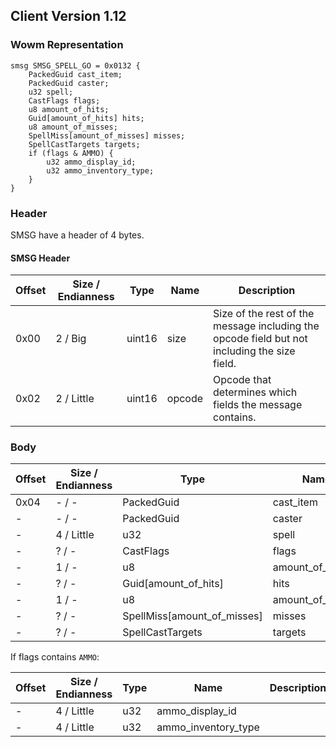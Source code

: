 ## Client Version 1.12

### Wowm Representation
```rust,ignore
smsg SMSG_SPELL_GO = 0x0132 {
    PackedGuid cast_item;    
    PackedGuid caster;    
    u32 spell;    
    CastFlags flags;    
    u8 amount_of_hits;    
    Guid[amount_of_hits] hits;    
    u8 amount_of_misses;    
    SpellMiss[amount_of_misses] misses;    
    SpellCastTargets targets;    
    if (flags & AMMO) {        
        u32 ammo_display_id;        
        u32 ammo_inventory_type;        
    }    
}
```
### Header
SMSG have a header of 4 bytes.

#### SMSG Header
| Offset | Size / Endianness | Type   | Name   | Description |
| ------ | ----------------- | ------ | ------ | ----------- |
| 0x00   | 2 / Big           | uint16 | size   | Size of the rest of the message including the opcode field but not including the size field.|
| 0x02   | 2 / Little        | uint16 | opcode | Opcode that determines which fields the message contains.|
### Body
| Offset | Size / Endianness | Type | Name | Description |
| ------ | ----------------- | ---- | ---- | ----------- |
| 0x04 | - / - | PackedGuid | cast_item |  |
| - | - / - | PackedGuid | caster |  |
| - | 4 / Little | u32 | spell |  |
| - | ? / - | CastFlags | flags |  |
| - | 1 / - | u8 | amount_of_hits |  |
| - | ? / - | Guid[amount_of_hits] | hits |  |
| - | 1 / - | u8 | amount_of_misses |  |
| - | ? / - | SpellMiss[amount_of_misses] | misses |  |
| - | ? / - | SpellCastTargets | targets |  |

If flags contains `AMMO`:

| Offset | Size / Endianness | Type | Name | Description |
| ------ | ----------------- | ---- | ---- | ----------- |
| - | 4 / Little | u32 | ammo_display_id |  |
| - | 4 / Little | u32 | ammo_inventory_type |  |
